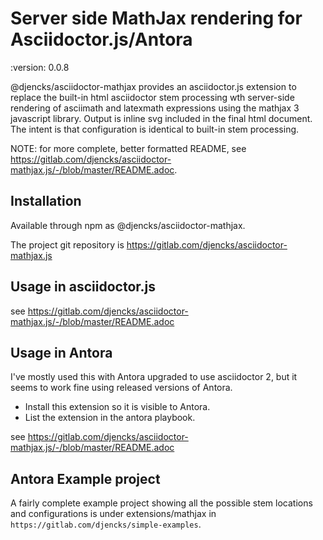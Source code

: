 # Server side MathJax rendering for Asciidoctor.js/Antora
:version: 0.0.8

@djencks/asciidoctor-mathjax provides an asciidoctor.js extension to replace the built-in html asciidoctor stem processing wth server-side rendering of asciimath and latexmath expressions using the mathjax 3 javascript library.
Output is inline svg included in the final html document.
The intent is that configuration is identical to built-in stem processing.

NOTE: for more complete, better formatted README, see https://gitlab.com/djencks/asciidoctor-mathjax.js/-/blob/master/README.adoc.

## Installation

Available through npm as @djencks/asciidoctor-mathjax.

The project git repository is https://gitlab.com/djencks/asciidoctor-mathjax.js

## Usage in asciidoctor.js

see https://gitlab.com/djencks/asciidoctor-mathjax.js/-/blob/master/README.adoc

## Usage in Antora

I've mostly used this with Antora upgraded to use asciidoctor 2, but it seems to work fine using released versions of Antora.

* Install this extension so it is visible to Antora.
* List the extension in the antora playbook.

see https://gitlab.com/djencks/asciidoctor-mathjax.js/-/blob/master/README.adoc

## Antora Example project

A fairly complete example project showing all the possible stem locations and configurations is under extensions/mathjax in `https://gitlab.com/djencks/simple-examples`.
